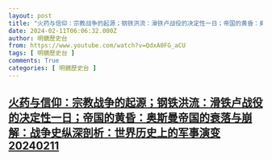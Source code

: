 ```yaml
---
layout: post
title: "火药与信仰：宗教战争的起源；钢铁洪流：滑铁卢战役的决定性一日；帝国的黄昏：奥斯曼帝国的衰落与崩解：战争史纵深剖析：世界历史上的军事演变20240211"
date: 2024-02-11T06:06:32.000Z
author: 明鏡歷史台
from: https://www.youtube.com/watch?v=QdxA0FG_aCU
tags: [ 明鏡歷史台 ]
comments: True
categories: [ 明鏡歷史台 ]
---
```

<!--1707631592000-->
[火药与信仰：宗教战争的起源；钢铁洪流：滑铁卢战役的决定性一日；帝国的黄昏：奥斯曼帝国的衰落与崩解：战争史纵深剖析：世界历史上的军事演变20240211](https://www.youtube.com/watch?v=QdxA0FG_aCU)
------

<div>

</div>
